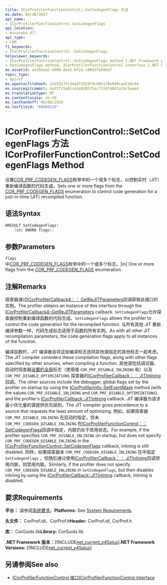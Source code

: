 ```yaml
---
title: ICorProfilerFunctionControl::SetCodegenFlags 方法
ms.date: 03/30/2017
api_name:
- ICorProfilerFunctionControl.SetCodegenFlags
api_location:
- mscorwks.dll
api_type:
- COM
f1_keywords:
- ICorProfilerFunctionControl::SetCodegenFlags
helpviewer_keywords:
- ICorProfilerFunctionControl::SetCodegenFlags method [.NET Framework profiling]
- SetCodegenFlags method, ICorProfilerFunctionControl interface [.NET Framework profiling]
ms.assetid: a2d5daa5-b990-4ae5-bf2a-c0862fe58bd7
topic_type:
- apiref
ms.openlocfilehash: a3d5527fc34ad7292974c005179e9d9cad210c94
ms.sourcegitcommit: da21fc5a8cce1e028575acf31974681a1bc5aeed
ms.translationtype: MT
ms.contentlocale: zh-CN
ms.lasthandoff: 06/08/2020
ms.locfileid: "84503115"
---
```

# <a name="icorprofilerfunctioncontrolsetcodegenflags-method"></a><span data-ttu-id="8bd1e-102">ICorProfilerFunctionControl::SetCodegenFlags 方法</span><span class="sxs-lookup"><span data-stu-id="8bd1e-102">ICorProfilerFunctionControl::SetCodegenFlags Method</span></span>
<span data-ttu-id="8bd1e-103">设置[COR_PRF_CODEGEN_FLAGS](cor-prf-codegen-flags-enumeration.md)枚举中的一个或多个标志，以控制实时（JIT）重新编译函数的代码生成。</span><span class="sxs-lookup"><span data-stu-id="8bd1e-103">Sets one or more flags from the [COR_PRF_CODEGEN_FLAGS](cor-prf-codegen-flags-enumeration.md) enumeration to control code generation for a just-in-time (JIT) recompiled function.</span></span>  
  
## <a name="syntax"></a><span data-ttu-id="8bd1e-104">语法</span><span class="sxs-lookup"><span data-stu-id="8bd1e-104">Syntax</span></span>  
  
```cpp  
HRESULT SetCodegenFlags(  
    [in] DWORD flags);  
```  
  
## <a name="parameters"></a><span data-ttu-id="8bd1e-105">参数</span><span class="sxs-lookup"><span data-stu-id="8bd1e-105">Parameters</span></span>  
 `flags`  
 <span data-ttu-id="8bd1e-106">中[COR_PRF_CODEGEN_FLAGS](cor-prf-codegen-flags-enumeration.md)枚举中的一个或多个标志。</span><span class="sxs-lookup"><span data-stu-id="8bd1e-106">[in] One or more flags from the [COR_PRF_CODEGEN_FLAGS](cor-prf-codegen-flags-enumeration.md) enumeration.</span></span>  
  
## <a name="remarks"></a><span data-ttu-id="8bd1e-107">注解</span><span class="sxs-lookup"><span data-stu-id="8bd1e-107">Remarks</span></span>  
 <span data-ttu-id="8bd1e-108">探查器通过[ICorProfilerCallback4：： GetReJITParameters](icorprofilercallback4-getrejitparameters-method.md)回调获取此接口的实例。</span><span class="sxs-lookup"><span data-stu-id="8bd1e-108">The profiler obtains an instance of this interface through the [ICorProfilerCallback4::GetReJITParameters](icorprofilercallback4-getrejitparameters-method.md) callback.</span></span> <span data-ttu-id="8bd1e-109">`SetCodegenFlags`允许探查器控制重新编译函数的代码生成。</span><span class="sxs-lookup"><span data-stu-id="8bd1e-109">`SetCodegenFlags` allows the profiler to control the code generation for the recompiled function.</span></span> <span data-ttu-id="8bd1e-110">与所有其他 JIT 重新编译参数一样，代码生成标志适用于函数的所有实例。</span><span class="sxs-lookup"><span data-stu-id="8bd1e-110">As with all other JIT recompilation parameters, the code generation flags apply to all instances of the function.</span></span>  
  
 <span data-ttu-id="8bd1e-111">编译函数时，JIT 编译器会将这些编译标志连同其他源指定的其他标志一起考虑。</span><span class="sxs-lookup"><span data-stu-id="8bd1e-111">The JIT compiler considers these compilation flags, along with other flags specified by other sources, when compiling a function.</span></span>  <span data-ttu-id="8bd1e-112">其他源包括调试器、启动时探查器[设置的全局](icorprofilerinfo-seteventmask-method.md)标志（使用值 `COR_PRF_DISABLE_INLINING` 和）以及 `COR_PRF_DISABLE_OPTIMIZATIONS` 探查器的[ICorProfilerCallback：： JITInlining](icorprofilercallback-jitinlining-method.md)回调。</span><span class="sxs-lookup"><span data-stu-id="8bd1e-112">The other sources include the debugger, global flags set by the profiler on startup by using the [ICorProfilerInfo::SetEventMask](icorprofilerinfo-seteventmask-method.md) method (with the values `COR_PRF_DISABLE_INLINING` and `COR_PRF_DISABLE_OPTIMIZATIONS`), and the profiler’s [ICorProfilerCallback::JITInlining](icorprofilercallback-jitinlining-method.md) callback.</span></span>  <span data-ttu-id="8bd1e-113">JIT 编译器为请求最小优化量的源提供优先级别。</span><span class="sxs-lookup"><span data-stu-id="8bd1e-113">The JIT compiler gives precedence to a source that requests the least amount of optimizing.</span></span>  <span data-ttu-id="8bd1e-114">例如，如果探查器 `COR_PRF_DISABLE_INLINING` 在启动时指定，但未 `COR_PRF_CODEGEN_DISABLE_INLINING` 在[ICorProfilerFunctionControl：： SetCodegenFlags](icorprofilerfunctioncontrol-setcodegenflags-method.md)回调中指定，内联仍处于禁用状态。</span><span class="sxs-lookup"><span data-stu-id="8bd1e-114">For example, if the profiler specifies `COR_PRF_DISABLE_INLINING` on startup, but does not specify `COR_PRF_CODEGEN_DISABLE_INLINING` in the [ICorProfilerFunctionControl::SetCodegenFlags](icorprofilerfunctioncontrol-setcodegenflags-method.md) callback, inlining is still disabled.</span></span>  <span data-ttu-id="8bd1e-115">同样，如果探查器未 `COR_PRF_CODEGEN_DISABLE_INLINING` 在中指定 `SetCodegenFlags` ，但随后通过使用[ICorProfilerCallback：： JITInlining](icorprofilercallback-jitinlining-method.md)回调禁用内联，则禁用内联。</span><span class="sxs-lookup"><span data-stu-id="8bd1e-115">Similarly, if the profiler does not specify `COR_PRF_CODEGEN_DISABLE_INLINING` in `SetCodegenFlags`, but then disables inlining by using the [ICorProfilerCallback::JITInlining](icorprofilercallback-jitinlining-method.md) callback, inlining is disabled.</span></span>  
  
## <a name="requirements"></a><span data-ttu-id="8bd1e-116">要求</span><span class="sxs-lookup"><span data-stu-id="8bd1e-116">Requirements</span></span>  
 <span data-ttu-id="8bd1e-117">**平台：** 请参阅[系统要求](../../get-started/system-requirements.md)。</span><span class="sxs-lookup"><span data-stu-id="8bd1e-117">**Platforms:** See [System Requirements](../../get-started/system-requirements.md).</span></span>  
  
 <span data-ttu-id="8bd1e-118">**头文件：** CorProf.idl、CorProf.h</span><span class="sxs-lookup"><span data-stu-id="8bd1e-118">**Header:** CorProf.idl, CorProf.h</span></span>  
  
 <span data-ttu-id="8bd1e-119">**库：** CorGuids.lib</span><span class="sxs-lookup"><span data-stu-id="8bd1e-119">**Library:** CorGuids.lib</span></span>  
  
 <span data-ttu-id="8bd1e-120">**.NET Framework 版本：**[!INCLUDE[net_current_v45plus](../../../../includes/net-current-v45plus-md.md)]</span><span class="sxs-lookup"><span data-stu-id="8bd1e-120">**.NET Framework Versions:** [!INCLUDE[net_current_v45plus](../../../../includes/net-current-v45plus-md.md)]</span></span>  
  
## <a name="see-also"></a><span data-ttu-id="8bd1e-121">另请参阅</span><span class="sxs-lookup"><span data-stu-id="8bd1e-121">See also</span></span>

- [<span data-ttu-id="8bd1e-122">ICorProfilerFunctionControl 接口</span><span class="sxs-lookup"><span data-stu-id="8bd1e-122">ICorProfilerFunctionControl Interface</span></span>](icorprofilerfunctioncontrol-interface.md)

